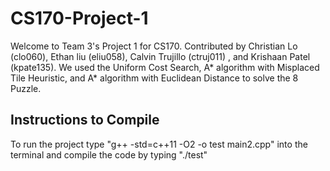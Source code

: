 # CS170-Project-1
Welcome to Team 3's Project 1 for CS170.
Contributed by Christian Lo (clo060), Ethan liu (eliu058), Calvin Trujillo (ctruj011) , and Krishaan Patel (kpate135).
We used the Uniform Cost Search, A* algorithm with Misplaced Tile Heuristic, and A* algorithm with Euclidean Distance to solve the 8 Puzzle.

## Instructions to Compile
To run the project type "g++ -std=c++11 -O2 -o test main2.cpp" into the terminal and compile the code by typing "./test"
